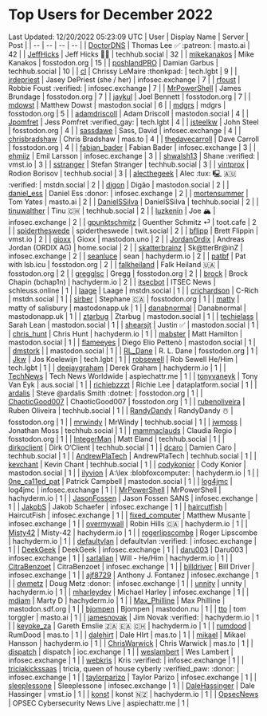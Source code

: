 # Top Users for December 2022
Last Updated: 12/20/2022 05:23:09 UTC
| User | Display Name | Server | Post |
| -- | -- | -- | -- |
| [DoctorDNS](https://masto.ai/@DoctorDNS) | Thomas Lee ✅ :patreon: | masto.ai | 42 |
| [JeffHicks](https://techhub.social/@JeffHicks) | Jeff Hicks 🐶🎼 | techhub.social | 32 |
| [mikekanakos](https://fosstodon.org/@mikekanakos) | Mike Kanakos | fosstodon.org | 15 |
| [poshlandPRO](https://techhub.social/@poshlandPRO) | Damian Garbus | techhub.social | 10 |
| [cl](https://tech.lgbt/@cl) | Chrissy LeMaire :thonkpad: | tech.lgbt | 9 |
| [jrdepriest](https://infosec.exchange/@jrdepriest) | Jasey DePriest (she / her) | infosec.exchange | 7 |
| [rfoust](https://infosec.exchange/@rfoust) | Robbie Foust :verified: | infosec.exchange | 7 |
| [MrPowerShell](https://fosstodon.org/@MrPowerShell) | James Brundage | fosstodon.org | 7 |
| [jaykul](https://fosstodon.org/@jaykul) | Joel Bennett | fosstodon.org | 7 |
| [mdowst](https://mastodon.social/@mdowst) | Matthew Dowst | mastodon.social | 6 |
| [mdgrs](https://fosstodon.org/@mdgrs) | mdgrs | fosstodon.org | 5 |
| [adamdriscoll](https://mastodon.social/@adamdriscoll) | Adam Driscoll | mastodon.social | 4 |
| [Jpomfret](https://tech.lgbt/@Jpomfret) | Jess Pomfret :verified_gay: | tech.lgbt | 4 |
| [jsteelkw](https://fosstodon.org/@jsteelkw) | John Steel | fosstodon.org | 4 |
| [sassdawe](https://infosec.exchange/@sassdawe) | Sass, David | infosec.exchange | 4 |
| [chrisbradshaw](https://mas.to/@chrisbradshaw) | Chris Bradshaw | mas.to | 4 |
| [thedavecarroll](https://fosstodon.org/@thedavecarroll) | Dave Carroll | fosstodon.org | 4 |
| [fabian_bader](https://infosec.exchange/@fabian_bader) | Fabian Bader | infosec.exchange | 3 |
| [ehmiiz](https://infosec.exchange/@ehmiiz) | Emil Larsson | infosec.exchange | 3 |
| [shwalsh13](https://vmst.io/@shwalsh13) | Shane :verified: | vmst.io | 3 |
| [sstranger](https://techhub.social/@sstranger) | Stefan Stranger | techhub.social | 3 |
| [vintprox](https://techhub.social/@vintprox) | Rodion Borisov | techhub.social | 3 |
| [alecthegeek](https://mstdn.social/@alecthegeek) | Alec :tux: 🖳 🇦🇺 :verified: | mstdn.social | 2 |
| [digon](https://mastodon.social/@digon) | Digão | mastodon.social | 2 |
| [daniel_ess](https://infosec.exchange/@daniel_ess) | Daniel Ess :donor: | infosec.exchange | 2 |
| [mortensummer](https://masto.ai/@mortensummer) | Tom Yates | masto.ai | 2 |
| [DanielSSilva](https://techhub.social/@DanielSSilva) | DanielSSilva | techhub.social | 2 |
| [tinuwalther](https://techhub.social/@tinuwalther) | Tinu 🇨🇭 | techhub.social | 2 |
| [luzkenin](https://infosec.exchange/@luzkenin) | Joe 🏔️ | infosec.exchange | 2 |
| [gpunktschmitz](https://toot.cafe/@gpunktschmitz) | Guenther Schmitz ⏎ | toot.cafe | 2 |
| [spidertheswede](https://twit.social/@spidertheswede) | spidertheswede | twit.social | 2 |
| [bflipp](https://vmst.io/@bflipp) | Brett Flippin | vmst.io | 2 |
| [gioxx](https://mastodon.uno/@gioxx) | Gioxx | mastodon.uno | 2 |
| [JordanOrdix](https://home.social/@JordanOrdix) | Andreas Jordan (ORDIX AG) | home.social | 2 |
| [skatterbrainz](https://infosec.exchange/@skatterbrainz) | Sk@tterBr@inZ | infosec.exchange | 2 |
| [seanluce](https://hachyderm.io/@seanluce) | sean | hachyderm.io | 2 |
| [patbf](https://fosstodon.org/@patbf) | Pat with lsb.icu | fosstodon.org | 2 |
| [falkheiland](https://fosstodon.org/@falkheiland) | Falk Heiland 🇺🇦 | fosstodon.org | 2 |
| [gregglsc](https://fosstodon.org/@gregglsc) | Gregg | fosstodon.org | 2 |
| [brock](https://hachyderm.io/@brock) | Brock Chapin (bchap1n) | hachyderm.io | 2 |
| [itsecbot](https://schleuss.online/@itsecbot) | ITSEC News | schleuss.online | 1 |
| [laage](https://mstdn.social/@laage) | Laage | mstdn.social | 1 |
| [crichardson](https://mstdn.social/@crichardson) | C-Rich | mstdn.social | 1 |
| [sirber](https://fosstodon.org/@sirber) | Stephane 🇨🇦 | fosstodon.org | 1 |
| [matty](https://mastodonapp.uk/@matty) | matty of salisbury | mastodonapp.uk | 1 |
| [danabnormal](https://mastodonapp.uk/@danabnormal) | Danabnormal | mastodonapp.uk | 1 |
| [ztarbug](https://mastodon.social/@ztarbug) | Ztarbug | mastodon.social | 1 |
| [techielass](https://mastodon.social/@techielass) | Sarah Lean | mastodon.social | 1 |
| [shearsjt](https://mastodon.social/@shearsjt) | Justin ✅ | mastodon.social | 1 |
| [chris_hunt](https://hachyderm.io/@chris_hunt) | Chris Hunt | hachyderm.io | 1 |
| [mabster](https://mastodon.social/@mabster) | Matt Hamilton | mastodon.social | 1 |
| [flameeyes](https://mastodon.social/@flameeyes) | Diego Elio Pettenò | mastodon.social | 1 |
| [dmstork](https://mastodon.social/@dmstork) |  | mastodon.social | 1 |
| [RL_Dane](https://fosstodon.org/@RL_Dane) | R. L. Dane | fosstodon.org | 1 |
| [Jkw](https://tech.lgbt/@Jkw) | Jos Koelewijn | tech.lgbt | 1 |
| [robsewell](https://tech.lgbt/@robsewell) | Rob Sewell He/Him | tech.lgbt | 1 |
| [deejaygraham](https://hachyderm.io/@deejaygraham) | Derek Graham | hachyderm.io | 1 |
| [TechNews](https://aspiechattr.me/@TechNews) | Tech News Worldwide | aspiechattr.me | 1 |
| [tonyvaneyk](https://aus.social/@tonyvaneyk) | Tony Van Eyk | aus.social | 1 |
| [richiebzzzt](https://dataplatform.social/@richiebzzzt) | Richie Lee | dataplatform.social | 1 |
| [ardalis](https://fosstodon.org/@ardalis) | Steve @ardalis Smith :dotnet: | fosstodon.org | 1 |
| [ChaoticGood007](https://fosstodon.org/@ChaoticGood007) | ChaoticGood007 | fosstodon.org | 1 |
| [rubenoliveira](https://techhub.social/@rubenoliveira) | Ruben Oliveira | techhub.social | 1 |
| [RandyDandy](https://fosstodon.org/@RandyDandy) | RandyDandy ☃️ | fosstodon.org | 1 |
| [mrwindy](https://techhub.social/@mrwindy) | MrWindy | techhub.social | 1 |
| [jwmoss](https://techhub.social/@jwmoss) | Jonathan Moss | techhub.social | 1 |
| [mammaclauds](https://fosstodon.org/@mammaclauds) | Claudia Regio | fosstodon.org | 1 |
| [IntegerMan](https://techhub.social/@IntegerMan) | Matt Eland | techhub.social | 1 |
| [dirkoclient](https://techhub.social/@dirkoclient) | Dirk O‘Client | techhub.social | 1 |
| [dcaro](https://techhub.social/@dcaro) | Damien Caro | techhub.social | 1 |
| [AndrewPlaTech](https://techhub.social/@AndrewPlaTech) | AndrewPlaTech | techhub.social | 1 |
| [kevchant](https://techhub.social/@kevchant) | Kevin Chant | techhub.social | 1 |
| [codykonior](https://mastodon.social/@codykonior) | Cody Konior | mastodon.social | 1 |
| [ilyvion](https://hachyderm.io/@ilyvion) | A:\lex :blobfoxcomputer: | hachyderm.io | 1 |
| [0ne_ca11ed_pat](https://mastodon.social/@0ne_ca11ed_pat) | Patrick Campbell | mastodon.social | 1 |
| [log4jmc](https://infosec.exchange/@log4jmc) | log4jmc | infosec.exchange | 1 |
| [MrPowerShell](https://hachyderm.io/@MrPowerShell) | MrPowerShell | hachyderm.io | 1 |
| [JasonFossen](https://infosec.exchange/@JasonFossen) | Jason Fossen SANS | infosec.exchange | 1 |
| [JakobS](https://infosec.exchange/@JakobS) | Jakob Schaefer | infosec.exchange | 1 |
| [haircutfish](https://infosec.exchange/@haircutfish) | HaircutFish | infosec.exchange | 1 |
| [fixed_computer](https://infosec.exchange/@fixed_computer) | Matthew Musante | infosec.exchange | 1 |
| [overmywall](https://hachyderm.io/@overmywall) | Robin Hills 🇨🇦 | hachyderm.io | 1 |
| [Misty42](https://hachyderm.io/@Misty42) | Misty-42 | hachyderm.io | 1 |
| [rogerlipscombe](https://hachyderm.io/@rogerlipscombe) | Roger Lipscombe | hachyderm.io | 1 |
| [defaultvlan](https://infosec.exchange/@defaultvlan) | defaultvlan :verified: | infosec.exchange | 1 |
| [DeekGeek](https://infosec.exchange/@DeekGeek) | DeekGeek | infosec.exchange | 1 |
| [daru003](https://infosec.exchange/@daru003) | Daru003 | infosec.exchange | 1 |
| [sarlalian](https://hachyderm.io/@sarlalian) | Will - He/Him | hachyderm.io | 1 |
| [CitraBenzoet](https://infosec.exchange/@CitraBenzoet) | CitraBenzoet | infosec.exchange | 1 |
| [billdriver](https://infosec.exchange/@billdriver) | Bill Driver | infosec.exchange | 1 |
| [ajf8729](https://infosec.exchange/@ajf8729) | Anthony J. Fontanez | infosec.exchange | 1 |
| [dwmetz](https://infosec.exchange/@dwmetz) | Doug Metz :donor: | infosec.exchange | 1 |
| [unnity](https://hachyderm.io/@unnity) | unnity | hachyderm.io | 1 |
| [mharleydev](https://infosec.exchange/@mharleydev) | Michael Harley | infosec.exchange | 1 |
| [mdiam](https://hachyderm.io/@mdiam) | Marty D | hachyderm.io | 1 |
| [Max_Philline](https://mastodon.sdf.org/@Max_Philline) | Max Philline | mastodon.sdf.org | 1 |
| [bjompen](https://mastodon.nu/@bjompen) | Bjompen | mastodon.nu | 1 |
| [tto](https://masto.ai/@tto) | tom torggler | masto.ai | 1 |
| [jamesnovak](https://hachyderm.io/@jamesnovak) | Jim Novak :verified: | hachyderm.io | 1 |
| [keyoke_za](https://hachyderm.io/@keyoke_za) | Gareth Emslie 🇿🇦 🇪🇦 🇨🇭 | hachyderm.io | 1 |
| [rumdood](https://mas.to/@rumdood) | RumDood | mas.to | 1 |
| [dalehirt](https://mas.to/@dalehirt) | Dale HIrt | mas.to | 1 |
| [mikael](https://hachyderm.io/@mikael) | Mikael Hansson | hachyderm.io | 1 |
| [ChrisWarwick](https://mas.to/@ChrisWarwick) | Chris Warwick | mas.to | 1 |
| [dispatch](https://ioc.exchange/@dispatch) | dispatch | ioc.exchange | 1 |
| [weslambert](https://infosec.exchange/@weslambert) | Wes Lambert | infosec.exchange | 1 |
| [webkris](https://infosec.exchange/@webkris) | Kris :verified: | infosec.exchange | 1 |
| [triciakickssaas](https://infosec.exchange/@triciakickssaas) | tricia, queen of house cyberly :verified_paw: :donor: | infosec.exchange | 1 |
| [taylorparizo](https://infosec.exchange/@taylorparizo) | Taylor Parizo | infosec.exchange | 1 |
| [sleeplessone](https://infosec.exchange/@sleeplessone) | Sleeplessone | infosec.exchange | 1 |
| [DaleHassinger](https://vmst.io/@DaleHassinger) | Dale Hassinger | vmst.io | 1 |
| [konst](https://hachyderm.io/@konst) | konst 🇳🇿 | hachyderm.io | 1 |
| [OpsecNews](https://aspiechattr.me/@OpsecNews) | OPSEC Cybersecurity News Live | aspiechattr.me | 1 |

